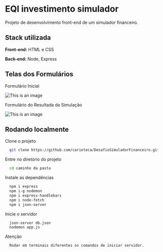 
# EQI investimento simulador
Projeto de desenvolvimento front-end de um simulador financeiro.






## Stack utilizada

**Front-end:** HTML e CSS

**Back-end:** Node, Express





## Telas dos Formulários

Formulário Inicial

![This is an image](https://i.ibb.co/v19Tj5x/in-cio.png)


Formulário do Resultada da Simulação

![This is an image](https://i.ibb.co/kJrc1YF/1.png)



## Rodando localmente

Clone o projeto

```bash
  git clone https://github.com/carioteca/DesafioSimuladorFinanceiro.git
```

Entre no diretório do projeto

```bash
  cd caminho da pasta
```

Instale as dependências

```bash
  npm i express
  npm i-g nodemon
  npm i express-handlebars
  npm i node-fetch
  npm i json-server
```

Inicie o servidor

```bash
  json-server db.json
  nodemon app.js
```

Atenção

```bash
  Rodar em terminais diferentes os comandos de iniciar servidor.

```
